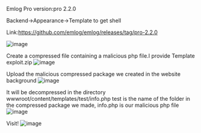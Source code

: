 Emlog Pro version:pro 2.2.0 


Backend->Appearance->Template to get shell


Link:https://github.com/emlog/emlog/releases/tag/pro-2.2.0

![image](https://github.com/yangliukk/emlog/assets/130351664/0a6910e3-eb8b-4bfa-97fd-55b6a128825c)

Create a compressed file containing a malicious php file.I provide Template exploit.zip
![image](https://github.com/yangliukk/emlog/assets/130351664/3d18d735-c4e7-47d5-8c55-37412a485d44)

Upload the malicious compressed package we created in the website background
![image](https://github.com/yangliukk/emlog/assets/130351664/fe7a2e37-82bd-43fa-aca4-f5f2abba6c31)

It will be decompressed in the directory wwwroot/content/templates/test/info.php
test is the name of the folder in the compressed package we made, info.php is our malicious php file
![image](https://github.com/yangliukk/emlog/assets/130351664/71f44bb0-ab06-4dfa-8243-5d3d42742fa9)

Visit!
![image](https://github.com/yangliukk/emlog/assets/130351664/5a3701db-6e32-43f5-a69d-cefb4d39dfcc)
